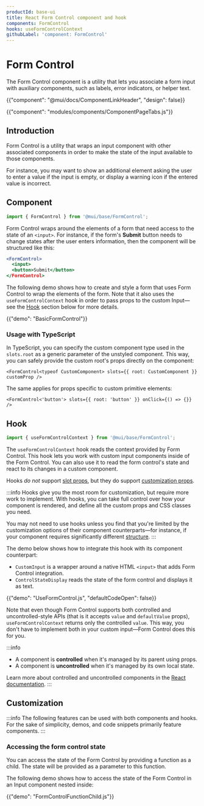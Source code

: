 ```yaml
---
productId: base-ui
title: React Form Control component and hook
components: FormControl
hooks: useFormControlContext
githubLabel: 'component: FormControl'
---
```


# Form Control

<p class="description">The Form Control component is a utility that lets you associate a form input with auxiliary components, such as labels, error indicators, or helper text.</p>

{{"component": "@mui/docs/ComponentLinkHeader", "design": false}}

{{"component": "modules/components/ComponentPageTabs.js"}}

## Introduction

Form Control is a utility that wraps an input component with other associated components in order to make the state of the input available to those components.

For instance, you may want to show an additional element asking the user to enter a value if the input is empty, or display a warning icon if the entered value is incorrect.

## Component

```jsx
import { FormControl } from '@mui/base/FormControl';
```

Form Control wraps around the elements of a form that need access to the state of an `<input>`.
For instance, if the form's **Submit** button needs to change states after the user enters information, then the component will be structured like this:

```jsx
<FormControl>
  <input>
  <button>Submit</button>
</FormControl>
```

The following demo shows how to create and style a form that uses Form Control to wrap the elements of the form.
Note that it also uses the `useFormControlContext` hook in order to pass props to the custom Input—see the [Hook](#hook) section below for more details.

{{"demo": "BasicFormControl"}}

### Usage with TypeScript

In TypeScript, you can specify the custom component type used in the `slots.root` as a generic parameter of the unstyled component.
This way, you can safely provide the custom root's props directly on the component:

```tsx
<FormControl<typeof CustomComponent> slots={{ root: CustomComponent }} customProp />
```

The same applies for props specific to custom primitive elements:

```tsx
<FormControl<'button'> slots={{ root: 'button' }} onClick={() => {}} />
```

## Hook

```jsx
import { useFormControlContext } from '@mui/base/FormControl';
```

The `useFormControlContext` hook reads the context provided by Form Control.
This hook lets you work with custom input components inside of the Form Control.
You can also use it to read the form control's state and react to its changes in a custom component.

Hooks _do not_ support [slot props](#custom-structure), but they do support [customization props](#customization).

:::info
Hooks give you the most room for customization, but require more work to implement.
With hooks, you can take full control over how your component is rendered, and define all the custom props and CSS classes you need.

You may not need to use hooks unless you find that you're limited by the customization options of their component counterparts—for instance, if your component requires significantly different [structure](#anatomy).
:::

The demo below shows how to integrate this hook with its component counterpart:

- `CustomInput` is a wrapper around a native HTML `<input>` that adds Form Control integration.
- `ControlStateDisplay` reads the state of the form control and displays it as text.

{{"demo": "UseFormControl.js", "defaultCodeOpen": false}}

Note that even though Form Control supports both controlled and uncontrolled-style APIs (that is it accepts `value` and `defaultValue` props), `useFormControlContext` returns only the controlled `value`.
This way, you don't have to implement both in your custom input—Form Control does this for you.

:::info

- A component is **controlled** when it's managed by its parent using props.
- A component is **uncontrolled** when it's managed by its own local state.

Learn more about controlled and uncontrolled components in the [React documentation](https://react.dev/learn/sharing-state-between-components#controlled-and-uncontrolled-components).
:::

## Customization

:::info
The following features can be used with both components and hooks.
For the sake of simplicity, demos, and code snippets primarily feature components.
:::

### Accessing the form control state

You can access the state of the Form Control by providing a function as a child.
The state will be provided as a parameter to this function.

The following demo shows how to access the state of the Form Control in an Input component nested inside:

{{"demo": "FormControlFunctionChild.js"}}
